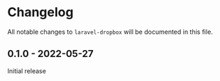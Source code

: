 # Changelog

All notable changes to `laravel-dropbox` will be documented in this file.

## 0.1.0 - 2022-05-27

Initial release
